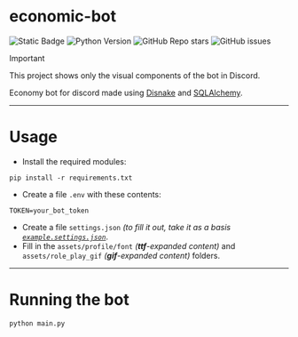 # economic-bot
![Static Badge](https://img.shields.io/badge/mewbaeru-EconomyBot-economybot)
![Python Version](https://img.shields.io/badge/Python-3.12.4-blue.svg)
![GitHub Repo stars](https://img.shields.io/github/stars/mewbaeru/economic-bot)
![GitHub issues](https://img.shields.io/github/issues/mewbaeru/economic-bot)

> [!IMPORTANT]
> This project shows only the visual components of the bot in Discord.

Economy bot for discord made using [Disnake](https://github.com/DisnakeDev/disnake) and [SQLAlchemy](https://github.com/sqlalchemy/sqlalchemy).

---

# Usage
+ Install the required modules:
```
pip install -r requirements.txt
```
+ Create a file `.env` with these contents:
```
TOKEN=your_bot_token
```
+ Create a file `settings.json` _(to fill it out, take it as a basis [`example.settings.json`](https://github.com/mewbaeru/economic-bot/blob/main/assets/.example.settings.json)_.
+ Fill in the `assets/profile/font` _(**ttf**-expanded content)_ and `assets/role_play_gif` _(**gif**-expanded content)_ folders.
  
---

# Running the bot
```
python main.py
```
